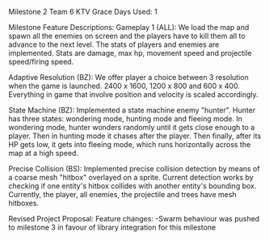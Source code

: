Milestone 2 Team 6 KTV
Grace Days Used: 1

Milestone Feature Descriptions:
Gameplay 1 (ALL): We load the map and spawn all the enemies on screen and the players have to kill them all to advance to the next level. The stats of players and enemies are implemented. Stats are damage, max hp, movement speed and projectile speed/firing speed.

Adaptive Resolution (BZ): We offer player a choice between 3 resolution when the game is launched. 2400 x 1600, 1200 x 800 and 600 x 400. Everything in game that involve position and velocity is scaled accordingly. 

State Machine (BZ): Implemented a state machine enemy "hunter". Hunter has three states: wondering mode, hunting mode and fleeing mode. In wondering mode, hunter wonders randomly until it gets close enough to a player. Then in hunting mode it chases after the player. Then finally, after its HP gets low, it gets into fleeing mode, which runs horizontally across the map at a high speed.

Precise Collision (BS): Implemented precise collision detection by means of a coarse mesh "hitbox" overlayed on a sprite. Current detection works by checking if one entity's hitbox collides with another entity's bounding box. Currently, the player, all enemies, the projectile and trees have mesh hitboxes.

Revised Project Proposal:
Feature changes:
-Swarm behaviour was pushed to milestone 3 in favour of library integration for this milestone
